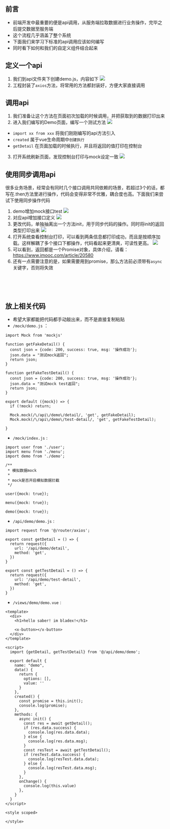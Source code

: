 ## 前言
* 前端开发中最重要的便是api调用，从服务端拉取数据进行业务操作，完毕之后提交数据至服务端
* 这个流程几乎涵盖了整个系统
* 下面我们来学习下标准的api调用应该如何编写
* 同时看下如何和我们的自定义组件结合起来


## 定义一个api
1. 我们到api文件夹下创建demo.js，内容如下
![](../images/screenshot_1569485783945.png)
2. 工程封装了`axios`方法，将常用的方法都封装好，方便大家直接调用

## 调用api
1. 我们准备让这个方法在页面初次加载的时候调用，并把获取到的数据打印出来
2. 进入我们编写的Demo页面，编写一个测试方法
![](../images/screenshot_1569485960054.png)
* `import xx from xxx` 将我们刚刚编写的api方法引入
* `created` 属于vue生命周期中`创建执行`
* `getDetail` 在页面加载的时候执行，并且将返回的值打印在控制台
3. 打开系统刷新页面，发现控制台打印与mock设定一致
![](../images/screenshot_1569487271885.png)

## 使用同步调用api
很多业务场景，经常会有同时几个接口调用共同依赖的场景，若超过3个的话，都写在.then方法里进行操作，代码会变得非常不优雅，耦合度也高。下面我们来尝试下使用同步操作代码
1. demo增加mock接口test
![](../images/screenshot_1569487646502.png)
2. 对应api增加接口定义
![](../images/screenshot_1569487665536.png)
3. 更改代码，单独抽离出一个方法init，用于同步代码的操作。同时将init的返回类型打印出来
![](../images/screenshot_1569488116259.png)
4. 打开系统查看控制台打印，可以看到两条信息都打印成功，而且是按顺序加载。这样解耦了多个接口下都操作，代码看起来更清爽，可读性更高。
![](../images/screenshot_1569488082463.png)
5. 可以看到，返回都是一个Promise对象，具体介绍，请看：https://www.imooc.com/article/20580
6. 还有一点需要注意的是，如果需要用到promise，那么方法前必须带有`async`关键字，否则将失效

<br>
<br>
<br>

## 放上相关代码
* 希望大家都能把代码都手动敲出来，而不是直接复制粘贴
* `/mock/demo.js` ：
~~~
import Mock from 'mockjs'

function getFakeDetail() {
  const json = {code: 200, success: true, msg: '操作成功'};
  json.data = "测试mock返回";
  return json;
}

function getFakeTestDetail() {
  const json = {code: 200, success: true, msg: '操作成功'};
  json.data = "测试mock test返回";
  return json;
}

export default ({mock}) => {
  if (!mock) return;

  Mock.mock(/\/api\/demo\/detail/, 'get', getFakeDetail);
  Mock.mock(/\/api\/demo\/test-detail/, 'get', getFakeTestDetail);

}

~~~

* `/mock/index.js` :
~~~
import user from './user';
import menu from './menu';
import demo from './demo';

/**
 * 模拟数据mock
 *
 * mock是否开启模拟数据拦截
 */

user({mock: true});

menu({mock: true});

demo({mock: true});

~~~



* `/api/demo/demo.js` : 
~~~
import request from '@/router/axios';

export const getDetail = () => {
  return request({
    url: '/api/demo/detail',
    method: 'get',
  })
}

export const getTestDetail = () => {
  return request({
    url: '/api/demo/test-detail',
    method: 'get',
  })
}

~~~


* `/views/demo/demo.vue` : 
~~~
<template>
  <div>
    <h1>hello saber! im bladex!</h1>

    <x-button></x-button>
  </div>
</template>

<script>
  import {getDetail, getTestDetail} from '@/api/demo/demo';

  export default {
    name: "demo",
    data() {
      return {
        options: [],
        value: ''
      }
    },
    created() {
      const promise = this.init();
      console.log(promise);
    },
    methods: {
      async init() {
        const res = await getDetail();
        if (res.data.success) {
          console.log(res.data.data);
        } else {
          console.log(res.data.msg);
        }
        const resTest = await getTestDetail();
        if (resTest.data.success) {
          console.log(resTest.data.data);
        } else {
          console.log(resTest.data.msg);
        }
      },
      onChange() {
        console.log(this.value)
      },
    }
  }
</script>

<style scoped>

</style>

~~~
